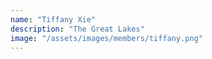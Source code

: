 ```yaml
---
name: "Tiffany Xie"
description: "The Great Lakes"
image: "/assets/images/members/tiffany.png"
---
```

